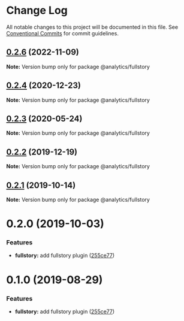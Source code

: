 # Change Log

All notable changes to this project will be documented in this file.
See [Conventional Commits](https://conventionalcommits.org) for commit guidelines.

## [0.2.6](https://github.com/DavidWells/analytics/compare/@analytics/fullstory@0.2.4...@analytics/fullstory@0.2.6) (2022-11-09)

**Note:** Version bump only for package @analytics/fullstory





## [0.2.4](https://github.com/DavidWells/analytics/compare/@analytics/fullstory@0.2.3...@analytics/fullstory@0.2.4) (2020-12-23)

**Note:** Version bump only for package @analytics/fullstory





## [0.2.3](https://github.com/DavidWells/analytics/compare/@analytics/fullstory@0.2.2...@analytics/fullstory@0.2.3) (2020-05-24)

**Note:** Version bump only for package @analytics/fullstory





## [0.2.2](https://github.com/DavidWells/analytics/compare/@analytics/fullstory@0.2.1...@analytics/fullstory@0.2.2) (2019-12-19)

**Note:** Version bump only for package @analytics/fullstory





## [0.2.1](https://github.com/DavidWells/analytics/compare/@analytics/fullstory@0.2.0...@analytics/fullstory@0.2.1) (2019-10-14)

**Note:** Version bump only for package @analytics/fullstory





# 0.2.0 (2019-10-03)


### Features

* **fullstory:** add fullstory plugin ([255ce77](https://github.com/DavidWells/analytics/commit/255ce77))





# 0.1.0 (2019-08-29)


### Features

* **fullstory:** add fullstory plugin ([255ce77](https://github.com/DavidWells/analytics/commit/255ce77))
